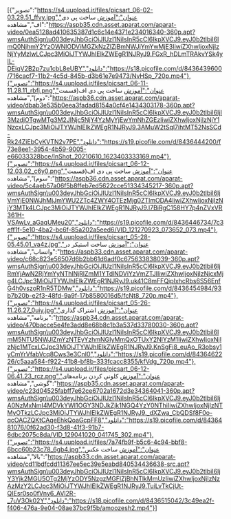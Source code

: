 [{"تصویر":"https://s4.uupload.ir/files/picsart_06-02-03.29.51_ffvy.jpg","عنوان":"آموزش ساخت پی دی اف","مشاهده":"https://aspb35.cdn.asset.aparat.com/aparat-video/0ea5128ad410635387d1c6c14e4371e234016340-360p.apt?wmsAuthSign\u003deyJhbGciOiJIUzI1NiIsInR5cCI6IkpXVCJ9.eyJ0b2tlbiI6ImQ0NjhmY2YzOWNlODViMGZkNzZlZjBmNWJjYmYwMjE3IiwiZXhwIjoxNjIzNjYyMzIwLCJpc3MiOiJTYWJhIElkZWEgR1NJRyJ9.FGxR_hDLmTRAkvYSk4yIL-DEiqV2B2p7zu1cbL8eUBY","دانلود":"https://s18.picofile.com/d/8436439600/716cacf7-11b2-4c5d-845b-d3b61e7e9473/NvHSp_720p.mp4"},{"تصویر":"https://s4.uupload.ir/files/picsart_06-11-11.28.11_rbfj.png","عنوان":"آموزش ساخت پی دی اف(قسمت دوم)","مشاهده":"https://aspb36.cdn.asset.aparat.com/aparat-video/dbab3e535b0eea3fadad8154a0cf4e1434303178-360p.apt?wmsAuthSign\u003deyJhbGciOiJIUzI1NiIsInR5cCI6IkpXVCJ9.eyJ0b2tlbiI6IjI3MzdjOTgwMTg3M2JlNjc5NjY4YzMyYjEwYmNhZGEzIiwiZXhwIjoxNjIzNjY1NzcxLCJpc3MiOiJTYWJhIElkZWEgR1NJRyJ9.3AMuW2tSql7ihtMT52NsSCd-Rk24ZiEbCyKVTN2v7PE","دانلود":"https://s19.picofile.com/d/8436444200/f73e8ee1-3954-4b59-9005-e66033328bce/InShot_20210610_1623403333169.mp4"},{"تصویر":"https://s4.uupload.ir/files/picsart_06-12-12.03.02_c6y0.png","عنوان":"آموزش ساخت پی دی اف(قسمت سوم)","مشاهده":"https://aspb36.cdn.asset.aparat.com/aparat-video/5c4aeb57a06f5b8ffeb7ed5622cce51334345217-360p.apt?wmsAuthSign\u003deyJhbGciOiJIUzI1NiIsInR5cCI6IkpXVCJ9.eyJ0b2tlbiI6IjVmYjE0NWJhMjJmYWU2ZTc4ZWY4OTEzMjg0ZTlmODA4IiwiZXhwIjoxNjIzNjY3MTk4LCJpc3MiOiJTYWJhIElkZWEgR1NJRyJ9.l7BiRgC158HY7p4nZVxVR361H-VSAwLv_aGaqUMeu20","دانلود":"https://s19.picofile.com/d/8436446734/7c3eff1f-5e10-4ba2-bc6f-85a202a5eed6/VID_121270923_073652_073.mp4"},{"تصویر":"https://s4.uupload.ir/files/picsart_05-28-05.45.01_va4z.jpg","عنوان":"آموزش ساخت استیکر در واتساپ","مشاهده":"https://aspb33.cdn.asset.aparat.com/aparat-video/c68c823e56507d6b2bb61d6adf0c675633838039-360p.apt?wmsAuthSign\u003deyJhbGciOiJIUzI1NiIsInR5cCI6IkpXVCJ9.eyJ0b2tlbiI6IjRmYjAwN2RjYmYyNThlNjRlZmM1YTdlNDViYzVmZTJlIiwiZXhwIjoxNjIzNjcxMjg4LCJpc3MiOiJTYWJhIElkZWEgR1NJRyJ9.uk41C8mFFQipIxhcRbs6S56EnfG4h0vszoR1nR5TDMw","دانلود":"https://s19.picofile.com/d/8436454984/93b7b20b-e2f3-48fd-9a9f-17b8580016d5/fcNt8_720p.mp4"},{"تصویر":"https://s4.uupload.ir/files/picsart_05-26-11.26.27_0uiy.jpg","عنوان":"آموزش اشتراک گذاری برنامه","مشاهده":"https://aspb34.cdn.asset.aparat.com/aparat-video/470bacce5e4fe3add8e68b8c1b3a537d33780030-360p.apt?wmsAuthSign\u003deyJhbGciOiJIUzI1NiIsInR5cCI6IkpXVCJ9.eyJ0b2tlbiI6ImM5NTU5NWJlZmYzNTEyYzhmNGIyMmQxOTUxY2NlYzM1IiwiZXhwIjoxNjIzNjc1MTcxLCJpc3MiOiJTYWJhIElkZWEgR1NJRyJ9.KnSgFi8_euAo_R3obsy1yCmYrVfabVcq8Cws3e3CnI0","دانلود":"https://s19.picofile.com/d/8436462226/c5aaa584-f922-41b8-bf8b-333fcacc8355/kfVdg_720p.mp4"},{"تصویر":"https://s4.uupload.ir/files/picsart_06-12-06.41.23_rcz.png","عنوان":"آموزش کلونی کردن برنامه‌های گوشی","مشاهده":"https://aspb35.cdn.asset.aparat.com/aparat-video/c23d04525fabff7e62ce6702a1672d3e34364041-360p.apt?wmsAuthSign\u003deyJhbGciOiJIUzI1NiIsInR5cCI6IkpXVCJ9.eyJ0b2tlbiI6IjA0NzMxNmI4MDVkYWI1OGY3NDJkZjk1NGQ4YzY0NThiIiwiZXhwIjoxNjIzNTMyOTkzLCJpc3MiOiJTYWJhIElkZWEgR1NJRyJ9._dXZwa_CbQDSf8F0o-qcOACZQKtCAqeEhkQoaGcpFF8","دانلود":"https://s19.picofile.com/d/8436481076/0f62ad30-f3d8-41f3-91b7-6dbc2075c8da/VID_129041020_041745_302.mp4"},{"تصویر":"https://s4.uupload.ir/files/7a74fb9f-b5c6-4c94-bbf8-6bcc60b23c78_6gb4.jpg","عنوان":"آموزش ساخت عکس بالا","مشاهده":"https://aspb33.cdn.asset.aparat.com/aparat-video/cd11bdfcdd11367ee5ec39e5eabd840534436638-src.apt?wmsAuthSign\u003deyJhbGciOiJIUzI1NiIsInR5cCI6IkpXVCJ9.eyJ0b2tlbiI6IjY3Yjk2MGU5OTg2MjYzODY5NzgzMGFlZjBhNTlkMmUzIiwiZXhwIjoxNjIzNzAzMzY2LCJpc3MiOiJTYWJhIElkZWEgR1NJRyJ9.TuiLvTkCjUt-QIEsr0so0fVny6_AVl2R-_7uV3Ok02Y","دانلود":"https://s18.picofile.com/d/8436515042/3c49ea2f-f406-476a-9e04-08ae37bc9f5b/amoozesh2.mp4"}]
